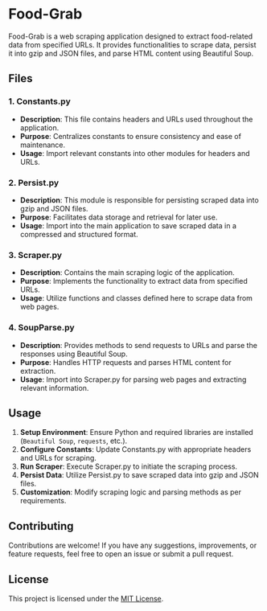 
# Food-Grab

Food-Grab is a web scraping application designed to extract food-related data from specified URLs. It provides functionalities to scrape data, persist it into gzip and JSON files, and parse HTML content using Beautiful Soup.

## Files

### 1. Constants.py

- **Description**: This file contains headers and URLs used throughout the application.
- **Purpose**: Centralizes constants to ensure consistency and ease of maintenance.
- **Usage**: Import relevant constants into other modules for headers and URLs.

### 2. Persist.py

- **Description**: This module is responsible for persisting scraped data into gzip and JSON files.
- **Purpose**: Facilitates data storage and retrieval for later use.
- **Usage**: Import into the main application to save scraped data in a compressed and structured format.

### 3. Scraper.py

- **Description**: Contains the main scraping logic of the application.
- **Purpose**: Implements the functionality to extract data from specified URLs.
- **Usage**: Utilize functions and classes defined here to scrape data from web pages.

### 4. SoupParse.py

- **Description**: Provides methods to send requests to URLs and parse the responses using Beautiful Soup.
- **Purpose**: Handles HTTP requests and parses HTML content for extraction.
- **Usage**: Import into Scraper.py for parsing web pages and extracting relevant information.

## Usage

1. **Setup Environment**: Ensure Python and required libraries are installed (`Beautiful Soup`, `requests`, etc.).
2. **Configure Constants**: Update Constants.py with appropriate headers and URLs for scraping.
3. **Run Scraper**: Execute Scraper.py to initiate the scraping process.
4. **Persist Data**: Utilize Persist.py to save scraped data into gzip and JSON files.
5. **Customization**: Modify scraping logic and parsing methods as per requirements.

## Contributing

Contributions are welcome! If you have any suggestions, improvements, or feature requests, feel free to open an issue or submit a pull request.

## License

This project is licensed under the [MIT License](LICENSE).
